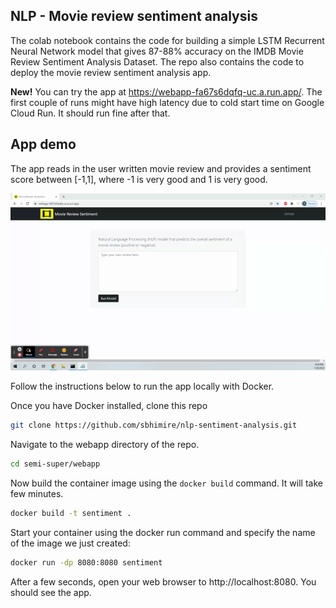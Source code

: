 ## NLP - Movie review sentiment analysis

The colab notebook contains the code for building a simple LSTM Recurrent Neural Network model that gives 87-88% accuracy on the IMDB Movie Review Sentiment Analysis Dataset. The repo also contains the code to deploy the movie review sentiment analysis app.

**New!** You can try the app at https://webapp-fa67s6dqfq-uc.a.run.app/. The first couple of runs might have high latency due to cold start time on Google Cloud Run. It should run fine after that.

## App demo

The app reads in the user written movie review and provides a sentiment score between [-1,1], where -1 is very good and 1 is very good.

<img src=".github\readme\demo.gif">

Follow the instructions below to run the app locally with Docker.

Once you have Docker installed, clone this repo 

```bash
git clone https://github.com/sbhimire/nlp-sentiment-analysis.git
```

Navigate to the webapp directory of the repo.

```bash
cd semi-super/webapp
```

Now build the container image using the `docker build` command. It will take few minutes.

```bash
docker build -t sentiment .
```

Start your container using the docker run command and specify the name of the image we just created:

```bash
docker run -dp 8080:8080 sentiment
```

After a few seconds, open your web browser to http://localhost:8080. You should see the app.
